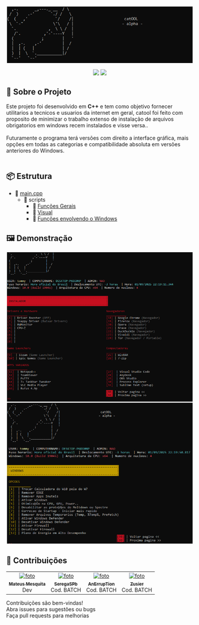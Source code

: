 <p align="center"><img src="https://github.com/mateus0sh/catool/blob/main/image.png" alt="Logo" width="500"/></p>

<p align="center"> <img src="https://img.shields.io/badge/C%2B%2B-00599C?style=for-the-badge&logo=cplusplus&logoColor=white"/> <img src="https://img.shields.io/badge/Windows-0078D6?style=for-the-badge&logo=windows&logoColor=white"/>  </p>

## 📌 Sobre o Projeto
Este projeto foi desenvolvido em **C++** e tem como objetivo fornecer utilitarios a tecnicos e usuarios da internet em geral, catool foi feito com proposito de minimizar o trabalho extenso de instalação de arquivos obrigatorios em windows recem instalados e visse versa..</br></br>
Futuramente o programa terá versões com direito a interface gráfica, mais opções em todas as categorias e compatibilidade absoluta em versões anteriores do Windows.</br></br>

## 📦 Estrutura
  - 📄 [main.cpp](https://github.com/mateus0sh/catool/blob/main/main.cpp)
    - 📂 scripts
      - 📄 [Funções Gerais](https://github.com/mateus0sh/catool/blob/main/scripts/functions.h)
      - 📄 [Visual](https://github.com/mateus0sh/catool/blob/main/scripts/visual.h)
      - 📄 [Funções envolvendo o Windows](https://github.com/mateus0sh/catool/blob/main/scripts/windows.h)

## 🖼️ Demonstração
<p align="center">
  <img src="https://github.com/mateus0sh/catool/blob/main/exemplo1.png" alt="ex2" width="500"/>
  <img src="https://github.com/mateus0sh/catool/blob/main/exemplo2.png" alt="ex3" width="500"/>
</p>

## 🤝 Contribuições
<table>
  <tr>
    <td align="center"><a href="https://github.com/mateus0sh" title="tommy"><img src="https://avatars3.githubusercontent.com/u/203030990" width="100px;" alt="foto"/><br><sub><b>Mateus Mesquita</b></sub></a></br>Dev</td>
    <td align="center"><a href="https://github.com/SeregaSPb" title="tommy"><img src="https://avatars.githubusercontent.com/u/9507865" width="100px;" alt="foto"/><br><sub><b>SeregaSPb</b></sub></a></br>Cod. BATCH</td>
    <td align="center"><a href="https://github.com/AnErrupTion" title="tommy"><img src="https://avatars.githubusercontent.com/u/49339966" width="100px;" alt="foto"/><br><sub><b>AnErrupTion</b></sub></a></br>Cod. BATCH</td>
    <td align="center"><a href="https://github.com/Zusier" title="tommy"><img src="https://avatars.githubusercontent.com/u/46111482" width="100px;" alt="foto"/><br><sub><b>Zusier</b></sub></a></br>Cod. BATCH</td>
  </tr>
</table>

Contribuições são bem-vindas!</br>
Abra issues para sugestões ou bugs</br>
Faça pull requests para melhorias</br>




